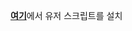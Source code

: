 [**여기**](https://raw.githubusercontent.com/joyfuI/klas-helper/custom/klas-helper.user.js)에서 유저 스크립트를 설치

